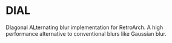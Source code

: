 # DIAL
DIagonal ALternating blur implementation for RetroArch. A high performance alternative to conventional blurs like Gaussian blur.
